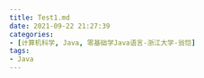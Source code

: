 ```yaml
---
title: Test1.md
date: 2021-09-22 21:27:39
categories:
- [计算机科学, Java, 零基础学Java语言-浙江大学-翁恺]
tags:
- Java
---
```


